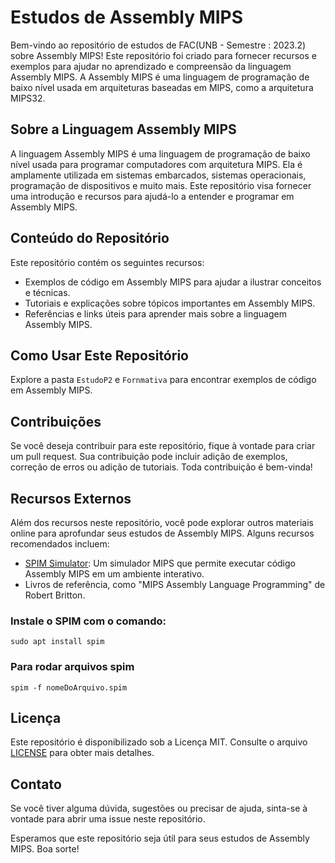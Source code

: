 # Estudos de Assembly MIPS

Bem-vindo ao repositório de estudos de FAC(UNB - Semestre : 2023.2)  sobre Assembly MIPS! Este repositório foi criado para fornecer recursos e exemplos para ajudar no aprendizado e compreensão da linguagem Assembly MIPS. A Assembly MIPS é uma linguagem de programação de baixo nível usada em arquiteturas baseadas em MIPS, como a arquitetura MIPS32.

## Sobre a Linguagem Assembly MIPS

A linguagem Assembly MIPS é uma linguagem de programação de baixo nível usada para programar computadores com arquitetura MIPS. Ela é amplamente utilizada em sistemas embarcados, sistemas operacionais, programação de dispositivos e muito mais. Este repositório visa fornecer uma introdução e recursos para ajudá-lo a entender e programar em Assembly MIPS.

## Conteúdo do Repositório

Este repositório contém os seguintes recursos:

- Exemplos de código em Assembly MIPS para ajudar a ilustrar conceitos e técnicas.
- Tutoriais e explicações sobre tópicos importantes em Assembly MIPS.
- Referências e links úteis para aprender mais sobre a linguagem Assembly MIPS.

## Como Usar Este Repositório

Explore a pasta `EstudoP2` e `Fornmativa` para encontrar exemplos de código em Assembly MIPS.

## Contribuições

Se você deseja contribuir para este repositório, fique à vontade para criar um pull request. Sua contribuição pode incluir adição de exemplos, correção de erros ou adição de tutoriais. Toda contribuição é bem-vinda!

## Recursos Externos

Além dos recursos neste repositório, você pode explorar outros materiais online para aprofundar seus estudos de Assembly MIPS. Alguns recursos recomendados incluem:

- [SPIM Simulator](http://spimsimulator.sourceforge.net/): Um simulador MIPS que permite executar código Assembly MIPS em um ambiente interativo.
- Livros de referência, como "MIPS Assembly Language Programming" de Robert Britton.

### Instale o SPIM com o comando:

```
sudo apt install spim
```

### Para rodar arquivos spim
```
spim -f nomeDoArquivo.spim
```

## Licença

Este repositório é disponibilizado sob a Licença MIT. Consulte o arquivo [LICENSE](LICENSE) para obter mais detalhes.

## Contato

Se você tiver alguma dúvida, sugestões ou precisar de ajuda, sinta-se à vontade para abrir uma issue neste repositório.

Esperamos que este repositório seja útil para seus estudos de Assembly MIPS. Boa sorte!

